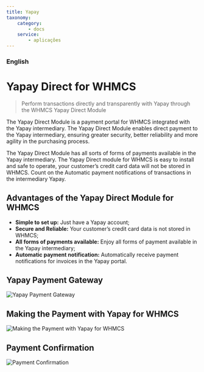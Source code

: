 ```yaml
---
title: Yapay
taxonomy:
    category:
        - docs
    service:
        - aplicações
---
```


### English

# Yapay Direct for WHMCS

> Perform transactions directly and transparently with Yapay through the WHMCS Yapay Direct Module

The Yapay Direct Module is a payment portal for WHMCS integrated with the Yapay intermediary. The Yapay Direct Module enables direct payment to the Yapay intermediary, ensuring greater security, better reliability and more agility in the purchasing process.

The Yapay Direct Module has all sorts of forms of payments available in the Yapay intermediary. The Yapay Direct module for WHMCS is easy to install and safe to operate, your customer’s credit card data will not be stored in WHMCS. Count on the Automatic payment notifications of transactions in the intermediary Yapay.

## Advantages of the Yapay Direct Module for WHMCS

* **Simple to set up:** Just have a Yapay account;
* **Secure and Reliable:** Your customer’s credit card data is not stored in WHMCS;
* **All forms of payments available:** Enjoy all forms of payment available in the Yapay intermediary;
* **Automatic payment notification:** Automatically receive payment notifications for invoices in the Yapay portal.

## Yapay Payment Gateway
![Yapay Payment Gateway](https://market.eunarede.com/wp-content/uploads/yapay-direct-e1529337317214.jpg)

## Making the Payment with Yapay for WHMCS
![Making the Payment with Yapay for WHMCS](https://market.eunarede.com/wp-content/uploads/yapay-direct-pagamento-e1529337164549.jpg)

## Payment Confirmation
![Payment Confirmation](https://market.eunarede.com/wp-content/uploads/yapay-direct-confirmacao-yapay-e1529337535696.jpg)